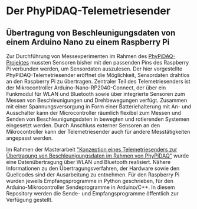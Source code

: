 # Der PhyPiDAQ-Telemetriesender
## Übertragung von Beschleunigungsdaten von einem Arduino Nano zu einem Raspberry Pi

Zur Durchführung von Messexperimenten im Rahmen des [PhyPiDAQ-Projektes](https://github.com/GuenterQuast/PhyPiDAQ) mussten Sensoren bisher mit den passenden Pins des Raspberry Pi verbunden werden, um Sensordaten auszulesen. Der hier vorgestellte PhyPiDAQ-Telemetriesender eröffnet die Möglichkeit, Sensordaten drahtlos an den Raspberry Pi zu übertragen. Zentraler Teil des Telemetriesenders ist der Mikrocontroller Arduino-Nano-RP2040-Connect, der über ein Funkmodul für WLAN und Bluetooth sowie über integrierte Sensoren zum Messen von Beschleunigungen und Drehbewegungen verfügt. Zusammen mit einer Spannungsversorgung in Form einer Batteriehalterung mit An- und Ausschalter kann der Microcontroller räumlich flexibel zum Messen und Senden von Beschleunigungsdaten in bewegten und rotierenden Systemen eingesetzt werden. Durch Anschluss externer Sensoren an den Mikrocontroller kann der Telemetriesender auch für andere Messtätigkeiten angepasst werden. 

Im Rahmen der Masterarbeit ["Konzeption eines Telemetriesenders zur Übertragung von Beschleunigungsdaten im Rahmen von PhyPiDAQ"](https://github.com/PhilippEckerle/PhyPiDAQ-Telemetriesender/blob/main/Konzeption%20eines%20Telemetriesenders%20zum%20%C3%9Cbertragen%20von%20Beschleunigungsdaten.pdf) wurde eine Datenübertragung über WLAN und Bluetooth realisiert. Nähere Informationen zu den Übertragungsverfahren, der Hardware sowie den Quellcodes sind der Ausarbeitung zu entnehmen. Für den Raspberry Pi wurden jeweils Empfangsprogramme in Python geschrieben, für den Arduino-Mikrocontroller Sendeprogramme in Arduino/C++. In diesem Repository werden die Sende- und Empfangsprogramme öffentlich zur Verfügung gestellt. 

